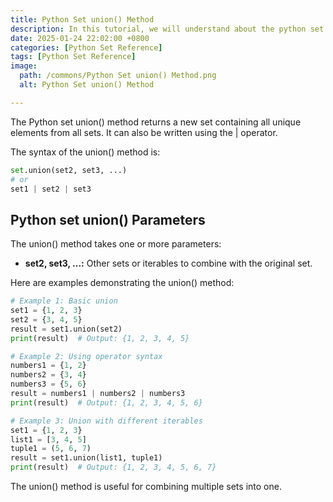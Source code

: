 ```yaml
---
title: Python Set union() Method 
description: In this tutorial, we will understand about the python set union() method and its uses.
date: 2025-01-24 22:02:00 +0800
categories: [Python Set Reference]
tags: [Python Set Reference]
image:
  path: /commons/Python Set union() Method.png
  alt: Python Set union() Method 

---
```


The Python set union() method returns a new set containing all unique elements from all sets. It can also be written using the | operator.

<script type="text/javascript">
	atOptions = {
		'key' : '98858c4e91885e00ea9926beee01c03e',
		'format' : 'iframe',
		'height' : 90,
		'width' : 728,
		'params' : {}
	};
</script>
<script type="text/javascript" src="https://www.highperformanceformat.com/98858c4e91885e00ea9926beee01c03e/invoke.js"></script>
The syntax of the union() method is:

```python
set.union(set2, set3, ...)
# or
set1 | set2 | set3
```

<script type="text/javascript">
	atOptions = {
		'key' : '98858c4e91885e00ea9926beee01c03e',
		'format' : 'iframe',
		'height' : 90,
		'width' : 728,
		'params' : {}
	};
</script>
<script type="text/javascript" src="https://www.highperformanceformat.com/98858c4e91885e00ea9926beee01c03e/invoke.js"></script>
## Python set union() Parameters

The union() method takes one or more parameters:

* **set2, set3, ...:** Other sets or iterables to combine with the original set.

<script type="text/javascript">
	atOptions = {
		'key' : '98858c4e91885e00ea9926beee01c03e',
		'format' : 'iframe',
		'height' : 90,
		'width' : 728,
		'params' : {}
	};
</script>
<script type="text/javascript" src="https://www.highperformanceformat.com/98858c4e91885e00ea9926beee01c03e/invoke.js"></script>
Here are examples demonstrating the union() method:

```python
# Example 1: Basic union
set1 = {1, 2, 3}
set2 = {3, 4, 5}
result = set1.union(set2)
print(result)  # Output: {1, 2, 3, 4, 5}

# Example 2: Using operator syntax
numbers1 = {1, 2}
numbers2 = {3, 4}
numbers3 = {5, 6}
result = numbers1 | numbers2 | numbers3
print(result)  # Output: {1, 2, 3, 4, 5, 6}

# Example 3: Union with different iterables
set1 = {1, 2, 3}
list1 = [3, 4, 5]
tuple1 = (5, 6, 7)
result = set1.union(list1, tuple1)
print(result)  # Output: {1, 2, 3, 4, 5, 6, 7}
```

The union() method is useful for combining multiple sets into one.